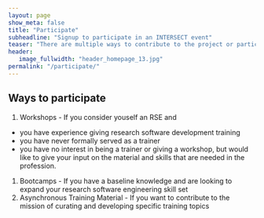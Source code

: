 ```yaml
---
layout: page
show_meta: false
title: "Participate"
subheadline: "Signup to participate in an INTERSECT event"
teaser: "There are multiple ways to contribute to the project or participate in an INTERSECT sponsored event"
header:
   image_fullwidth: "header_homepage_13.jpg"
permalink: "/participate/"
---
```


## Ways to participate
1. Workshops - If you consider youself an RSE and
  * you have experience giving research software development training
  * you have never formally served as a trainer
  * you have no interest in being a trainer or giving a workshop, but would like to give your input on the material and skills that are needed in the profession.
1. Bootcamps - If you have a baseline knowledge and are looking to expand your research software engineering skill set
1. Asynchronous Training Material - If you want to contribute to the mission of curating and developing specific training topics
 
 
 
  
